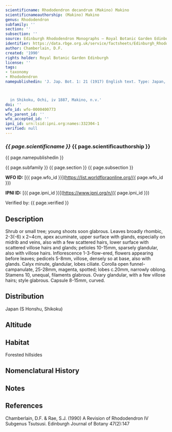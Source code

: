 ```yaml
---
scientificname: Rhododendron decandrum (Makino) Makino
scientificnameauthorship: (Makino) Makino
genus: Rhododendron
subfamily: ''
section: ''
subsection: ''
source: Edinburgh Rhododendron Monographs – Royal Botanic Garden Edinburgh
identifier: https://data.rbge.org.uk/service/factsheets/Edinburgh_Rhododendron_Monographs.xhtml
author: Chamberlain, D.F.
created: '1990'
rights holder: Royal Botanic Garden Edinburgh
license: ''
tags:
- taxonomy
- Rhododendron
namepublishedin: 'J. Jap. Bot. 1: 21 (1917) English text. Type: Japan, Prov. Tosa



  in Shikoku, Ochi, iv 1887, Makino, n.v.'
doi: ''
wfo_id: wfo-0000400773
wfo_parent_id: ''
wfo_accepted_id: ''
ipni_id: urn:lsid:ipni.org:names:332304-1
verified: null
---
```

### _{{ page.scientificname }}_ {{ page.scientificauthorship }}
 {{ page.namepublishedin }}

{{ page.subfamily }} {{ page.section }} {{ page.subsection }}

**WFO ID:** [{{ page.wfo_id }}](https://list.worldfloraonline.org/{{ page.wfo_id }})

**IPNI ID:** [{{ page.ipni_id }}](https://www.ipni.org/n/{{ page.ipni_id }})

Verified by: {{ page.verified }}



## Description
Shrub or small tree; young shoots soon glabrous. Leaves broadly rhombic, 2-3(-6) x 2~4cm, apex acuminate, upper surface with glands, especially on midrib and veins, also with a few scattered hairs, lower surface with scattered villose hairs and glands; petioles 10-15mm, sparsely glandular, also with villose hairs. Inflorescence 1-3-flow-ered, flowers appearing before leaves; pedicels 5-8mm, villose, densely so at base, also with glands. Calyx minute, glandular, lobes ciliate. Corolla open funnel-campanulate, 25-28mm, magenta, spotted; lobes c.20mm, narrowly oblong. Stamens 10, unequal, filaments glabrous. Ovary glandular, with a few villose hairs; style glabrous. Capsule 8-15mm, curved.

## Distribution
Japan (S Honshu, Shikoku)

## Altitude


## Habitat
Forested hillsides

## Nomenclatural History

                       
## Notes


## References

Chamberlain, D.F. & Rae, S.J. (1990) A Revision of Rhododendron IV Subgenus Tsutsusi. Edinburgh Journal of Botany 47(2):147
